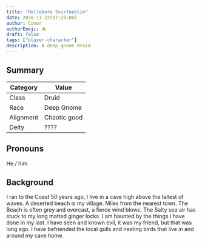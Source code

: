 ```yaml
---
title: "Hellebore Svirfneblin"
date: 2020-11-22T17:25:00Z
author: Conor
authorEmoji: ⛺
draft: false
tags: ["player-character"]
description: A deep gnome druid
---
```


## Summary
| Category  | Value                        |
| --------- | ---------------------------- |
| Class     | Druid                        |
| Race      | Deep Gnome                   | 
| Alignment | Chaotic good                 |
| Deity     | ????                         |

## Pronouns
He / him

## Background
I ran to the Coast 50 years ago, I live in a cave high above the tallest of waves. A deserted beach is my village. Miles from the nearest town. The Beach is often grey and overcast, a fierce wind blows. The Salty sea air has stuck to my long matted ginger locks. I am haunted by the things I have done in my last. I have seen and known evil, it was my friend, but that was long ago. I have befriended the local gulls and nesting birds that live in and around my cave home.